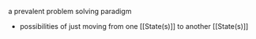 a prevalent problem solving paradigm
- possibilities of just moving from one [[State(s)]] to another [[State(s)]]
